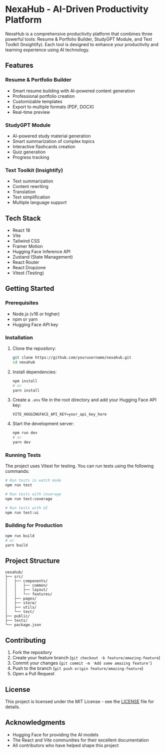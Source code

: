 # NexaHub - AI-Driven Productivity Platform

NexaHub is a comprehensive productivity platform that combines three powerful tools: Resume & Portfolio Builder, StudyGPT Module, and Text Toolkit (Insightify). Each tool is designed to enhance your productivity and learning experience using AI technology.

## Features

### Resume & Portfolio Builder
- Smart resume building with AI-powered content generation
- Professional portfolio creation
- Customizable templates
- Export to multiple formats (PDF, DOCX)
- Real-time preview

### StudyGPT Module
- AI-powered study material generation
- Smart summarization of complex topics
- Interactive flashcards creation
- Quiz generation
- Progress tracking

### Text Toolkit (Insightify)
- Text summarization
- Content rewriting
- Translation
- Text simplification
- Multiple language support

## Tech Stack

- React 18
- Vite
- Tailwind CSS
- Framer Motion
- Hugging Face Inference API
- Zustand (State Management)
- React Router
- React Dropzone
- Vitest (Testing)

## Getting Started

### Prerequisites

- Node.js (v16 or higher)
- npm or yarn
- Hugging Face API key

### Installation

1. Clone the repository:
   ```bash
   git clone https://github.com/yourusername/nexahub.git
   cd nexahub
   ```

2. Install dependencies:
   ```bash
   npm install
   # or
   yarn install
   ```

3. Create a `.env` file in the root directory and add your Hugging Face API key:
   ```
   VITE_HUGGINGFACE_API_KEY=your_api_key_here
   ```

4. Start the development server:
   ```bash
   npm run dev
   # or
   yarn dev
   ```

### Running Tests

The project uses Vitest for testing. You can run tests using the following commands:

```bash
# Run tests in watch mode
npm run test

# Run tests with coverage
npm run test:coverage

# Run tests with UI
npm run test:ui
```

### Building for Production

```bash
npm run build
# or
yarn build
```

## Project Structure

```
nexahub/
├── src/
│   ├── components/
│   │   ├── common/
│   │   ├── layout/
│   │   └── features/
│   ├── pages/
│   ├── store/
│   ├── utils/
│   └── test/
├── public/
├── tests/
└── package.json
```

## Contributing

1. Fork the repository
2. Create your feature branch (`git checkout -b feature/amazing-feature`)
3. Commit your changes (`git commit -m 'Add some amazing feature'`)
4. Push to the branch (`git push origin feature/amazing-feature`)
5. Open a Pull Request

## License

This project is licensed under the MIT License - see the [LICENSE](LICENSE) file for details.

## Acknowledgments

- Hugging Face for providing the AI models
- The React and Vite communities for their excellent documentation
- All contributors who have helped shape this project
